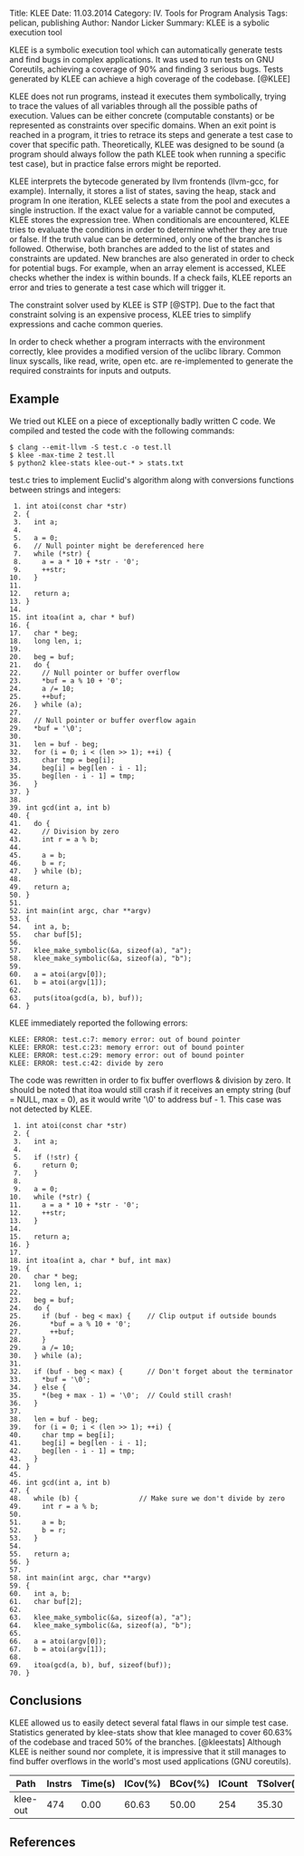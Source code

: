 Title: KLEE
Date: 11.03.2014
Category: IV. Tools for Program Analysis
Tags: pelican, publishing
Author: Nandor Licker
Summary: KLEE is a sybolic execution tool

KLEE is a symbolic execution tool which can automatically generate tests and
find bugs in complex applications. It was used to run tests on GNU Coreutils,
achieving a coverage of 90% and finding 3 serious bugs. Tests generated by
KLEE can achieve a high coverage of the codebase. [@KLEE]

KLEE does not run programs, instead it executes them symbolically, trying to
trace the values of all variables through all the possible paths of execution.
Values can be either concrete (computable constants) or be represented as
constraints over specific domains. When an exit point is reached in a program,
it tries to retrace its steps and generate a test case to cover that specific
path. Theoretically, KLEE was designed to be sound (a program should always
follow the path KLEE took when running a specific test case), but in practice
false errors might be reported.

KLEE interprets the bytecode generated by llvm frontends (llvm-gcc, for example).
Internally, it stores a list of states, saving the heap, stack and program
In one iteration, KLEE selects a state from the pool and executes a single
instruction. If the exact value for a variable cannot be computed, KLEE stores
the expression tree. When conditionals are encountered, KLEE tries to evaluate
the conditions in order to determine whether they are true or false. If the
truth value can be determined, only one of the branches is followed. Otherwise,
both branches are added to the list of states and constraints are updated. New
branches are also generated in order to check for potential bugs. For example,
when an array element is accessed, KLEE checks whether the index is within
bounds. If a check fails, KLEE reports an error and tries to generate a test
case which will trigger it.

The constraint solver used by KLEE is STP [@STP]. Due to the fact that
constraint solving is an expensive process, KLEE tries to simplify expressions
and cache common queries.

In order to check whether a program interracts with the environment correctly,
klee provides a modified version of the uclibc library. Common linux syscalls,
like read, write, open etc. are re-implemented to generate the required
constraints for inputs and outputs.

Example
-------

We tried out KLEE on a piece of exceptionally badly written C code. We compiled
and tested the code with the following commands:

    $ clang --emit-llvm -S test.c -o test.ll
    $ klee -max-time 2 test.ll
    $ python2 klee-stats klee-out-* > stats.txt

test.c tries to implement Euclid's algorithm along with conversions functions
between strings and integers:

     1. int atoi(const char *str)
     2. {
     3.   int a;
     4.
     5.   a = 0;
     6.   // Null pointer might be dereferenced here
     7.   while (*str) {
     8.     a = a * 10 + *str - '0';
     9.     ++str;
    10.   }
    11.
    12.   return a;
    13. }
    14.
    15. int itoa(int a, char * buf)
    16. {
    17.   char * beg;
    18.   long len, i;
    19.
    20.   beg = buf;
    21.   do {
    22.     // Null pointer or buffer overflow
    23.     *buf = a % 10 + '0';
    24.     a /= 10;
    25.     ++buf;
    26.   } while (a);
    27.
    28.   // Null pointer or buffer overflow again
    29.   *buf = '\0';
    30.
    31.   len = buf - beg;
    32.   for (i = 0; i < (len >> 1); ++i) {
    33.     char tmp = beg[i];
    34.     beg[i] = beg[len - i - 1];
    35.     beg[len - i - 1] = tmp;
    36.   }
    37. }
    38.
    39. int gcd(int a, int b)
    40. {
    41.   do {
    42.     // Division by zero
    43.     int r = a % b;
    44.
    45.     a = b;
    46.     b = r;
    47.   } while (b);
    48.
    49.   return a;
    50. }
    51.
    52. int main(int argc, char **argv)
    53. {
    54.   int a, b;
    55.   char buf[5];
    56.
    57.   klee_make_symbolic(&a, sizeof(a), "a");
    58.   klee_make_symbolic(&a, sizeof(a), "b");
    59.
    60.   a = atoi(argv[0]);
    61.   b = atoi(argv[1]);
    62.
    63.   puts(itoa(gcd(a, b), buf));
    64. }

KLEE immediately reported the following errors:

    KLEE: ERROR: test.c:7: memory error: out of bound pointer
    KLEE: ERROR: test.c:23: memory error: out of bound pointer
    KLEE: ERROR: test.c:29: memory error: out of bound pointer
    KLEE: ERROR: test.c:42: divide by zero

The code was rewritten in order to fix buffer overflows & division by zero.
It should be noted that itoa would still crash if it receives an empty string
(buf = NULL, max = 0), as it would write '\0' to address buf - 1. This case
was not detected by KLEE.

     1. int atoi(const char *str)
     2. {
     3.   int a;
     4.
     5.   if (!str) {
     6.     return 0;
     7.   }
     8.
     9.   a = 0;
    10.   while (*str) {
    11.     a = a * 10 + *str - '0';
    12.     ++str;
    13.   }
    14.
    15.   return a;
    16. }
    17.
    18. int itoa(int a, char * buf, int max)
    19. {
    20.   char * beg;
    21.   long len, i;
    22.
    23.   beg = buf;
    24.   do {
    25.     if (buf - beg < max) {    // Clip output if outside bounds
    26.       *buf = a % 10 + '0';
    27.       ++buf;
    28.     }
    29.     a /= 10;
    30.   } while (a);
    31.
    32.   if (buf - beg < max) {      // Don't forget about the terminator
    33.     *buf = '\0';
    34.   } else {
    35.     *(beg + max - 1) = '\0';  // Could still crash!
    36.   }
    37.
    38.   len = buf - beg;
    39.   for (i = 0; i < (len >> 1); ++i) {
    40.     char tmp = beg[i];
    41.     beg[i] = beg[len - i - 1];
    42.     beg[len - i - 1] = tmp;
    43.   }
    44. }
    45.
    46. int gcd(int a, int b)
    47. {
    48.   while (b) {               // Make sure we don't divide by zero
    49.     int r = a % b;
    50.
    51.     a = b;
    52.     b = r;
    53.   }
    54.
    55.   return a;
    56. }
    57.
    58. int main(int argc, char **argv)
    59. {
    60.   int a, b;
    61.   char buf[2];
    62.
    63.   klee_make_symbolic(&a, sizeof(a), "a");
    64.   klee_make_symbolic(&a, sizeof(a), "b");
    65.
    66.   a = atoi(argv[0]);
    67.   b = atoi(argv[1]);
    68.
    69.   itoa(gcd(a, b), buf, sizeof(buf));
    70. }

Conclusions
-----------

KLEE allowed us to easily detect several fatal flaws in our simple test case.
Statistics generated by klee-stats show that klee managed to cover 60.63% of
the codebase and traced 50% of the branches. [@kleestats]
Although KLEE is neither sound nor complete, it is impressive that it still
manages to find buffer overflows in the world's most used applications
(GNU coreutils).

| Path     | Instrs | Time(s) | ICov(%) | BCov(%) | ICount | TSolver(%) |
| -------- | ------ | ------- | ------- | ------- | ------ | ---------- |
| klee-out |    474 |   0.00  |  60.63  |   50.00 |    254 |      35.30 |



References
---------

[@KLEE "KLEE: Unassisted and Automatic Generation of High-Coverage Tests for Complex Systems Programs"]: https://www.doc.ic.ac.uk/~cristic/papers/klee-osdi-08.pdf
[@STP "A Decision Procedure for Bit-Vectors and Arrays"]:http://chicory.stanford.edu/PAPERS/STP-ganesh-07.pdf
[@kleestats "klee-stats"]:http://klee.github.io/klee/klee-tools.html